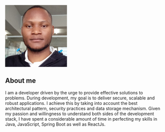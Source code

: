 <picture>
  <source media="(prefers-color-scheme: dark)" srcset="photo.jpg">
  <source media="(prefers-color-scheme: light)" srcset="photo.jpg">
  <img alt="Shows an illustrated sun in light mode and a moon with stars in dark mode." src="photo.jpg" height="200" width="200">
</picture>


## About me
I am a developer driven by the urge to provide effective solutions to problems. During development, my goal is to deliver secure, scalable and robust applications.
I achieve this by taking into account the best architectural pattern, security practices and data storage mechanism. Given my passion and willingness to understand both sides of
the development stack, I have spent a considerable amount of time in perfecting my skills in Java, JavaScript, Spring Boot as well as ReactJs.


